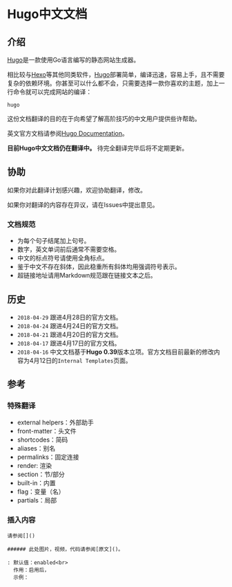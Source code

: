 # Hugo中文文档

## 介绍

[Hugo](https://gohugo.io/)是一款使用Go语言编写的静态网站生成器。

相比较与[Hexo](https://hexo.io/)等其他同类软件，[Hugo](https://gohugo.io/)部署简单，编译迅速，容易上手，且不需要复杂的依赖环境。你甚至可以什么都不会，只需要选择一款你喜欢的主题，加上一行命令就可以完成网站的编译：

```
hugo
```

这份文档翻译的目的在于向希望了解高阶技巧的中文用户提供些许帮助。

英文官方文档请参阅[Hugo Documentation](https://gohugo.io/documentation/)。

**目前Hugo中文文档仍在翻译中。** 待完全翻译完毕后将不定期更新。

## 协助

如果你对此翻译计划感兴趣，欢迎协助翻译，修改。

如果你对翻译的内容存在异议，请在Issues中提出意见。

### 文档规范

* 为每个句子结尾加上句号。
* 数字，英文单词前后通常不需要空格。
* 中文的标点符号请使用全角标点。
* 鉴于中文不存在斜体，因此稳重所有斜体均用强调符号表示。
* 超链接地址请用Markdown规范跟在链接文本之后。

## 历史

* `2018-04-29` 跟进4月28日的官方文档。
* `2018-04-24` 跟进4月24日的官方文档。
* `2018-04-21` 跟进4月20日的官方文档。
* `2018-04-17` 跟进4月17日的官方文档。
* `2018-04-16` 中文文档基于**Hugo 0.39**版本立项。官方文档目前最新的修改内容为4月12日的`Internal Templates`页面。

## 参考

### 特殊翻译

* external helpers：外部助手
* front-matter：头文件
* shortcodes：简码
* aliases：别名
* permalinks：固定连接
* render: 渲染
* section：节/部分
* built-in：内置
* flag：变量（名）
* partials：局部

### 插入内容

```
请参阅[]()
```

```
###### 此处图片，视频，代码请参阅[原文]()。
```

```
: 默认值：enabled<br>
  作用：启用后，
  示例：
```
